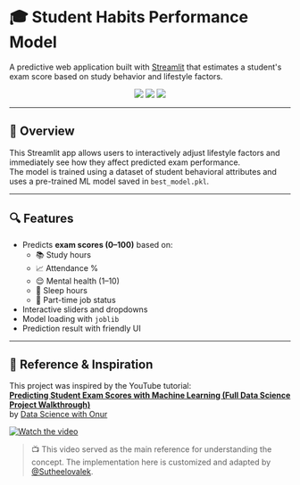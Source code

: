 
# 🎓 Student Habits Performance Model

A predictive web application built with [Streamlit](https://streamlit.io) that estimates a student's exam score based on study behavior and lifestyle factors.

<p align="center">
  <img src="https://img.shields.io/badge/Python-3.8+-blue?logo=python" />
  <img src="https://img.shields.io/badge/Streamlit-app-success?logo=streamlit" />
  <img src="https://img.shields.io/github/license/Sutheelovalek/student-habits-model" />
</p>

---

## 🚀 Overview

This Streamlit app allows users to interactively adjust lifestyle factors and immediately see how they affect predicted exam performance.  
The model is trained using a dataset of student behavioral attributes and uses a pre-trained ML model saved in `best_model.pkl`.

---

## 🔍 Features

- Predicts **exam scores (0–100)** based on:
  - 📚 Study hours
  - 📈 Attendance %
  - 😌 Mental health (1–10)
  - 🛌 Sleep hours
  - 👔 Part-time job status
- Interactive sliders and dropdowns
- Model loading with `joblib`
- Prediction result with friendly UI

---

## 🎥 Reference & Inspiration

This project was inspired by the YouTube tutorial:  
**[Predicting Student Exam Scores with Machine Learning (Full Data Science Project Walkthrough)](https://www.youtube.com/watch?v=XNGgElLhjD4)**  
by [Data Science with Onur](https://www.youtube.com/@datasciencewithonur)

[![Watch the video](http://img.youtube.com/vi/XNGgElLhjD4/0.jpg)](https://www.youtube.com/watch?v=XNGgElLhjD4)

> 📺 This video served as the main reference for understanding the concept. The implementation here is customized and adapted by [@Sutheelovalek](https://github.com/Sutheelovalek).


